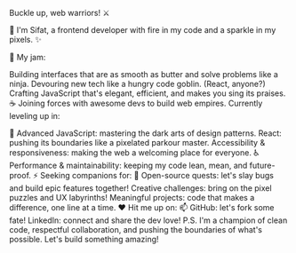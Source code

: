 Buckle up, web warriors! ⚔️

👋 I'm Sifat, a frontend developer with fire in my code and a sparkle in my pixels. ✨

👀 My jam:

Building interfaces that are as smooth as butter and solve problems like a ninja. Devouring new tech like a hungry code goblin. (React, anyone?) Crafting JavaScript that's elegant, efficient, and makes you sing its praises. ☕️ Joining forces with awesome devs to build web empires. Currently leveling up in:

🌱 Advanced JavaScript: mastering the dark arts of design patterns. React: pushing its boundaries like a pixelated parkour master. Accessibility & responsiveness: making the web a welcoming place for everyone. ♿️ Performance & maintainability: keeping my code lean, mean, and future-proof. ⚡️ Seeking companions for:
💞️ Open-source quests: let's slay bugs and build epic features together! Creative challenges: bring on the pixel puzzles and UX labyrinths! Meaningful projects: code that makes a difference, one line at a time. ❤️ Hit me up on:
📫 GitHub: let's fork some fate! LinkedIn: connect and share the dev love! P.S. I'm a champion of clean code, respectful collaboration, and pushing the boundaries of what's possible. Let's build something amazing!
